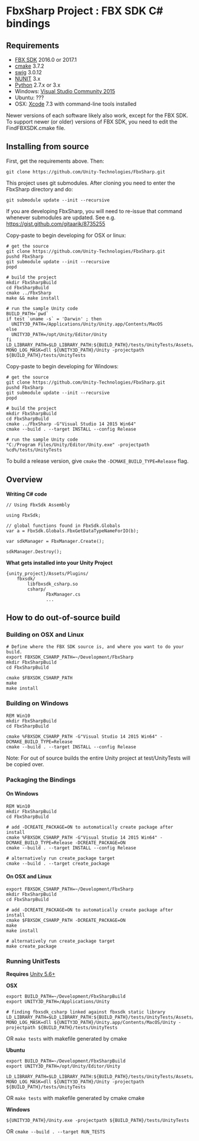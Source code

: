 # FbxSharp Project : FBX SDK C# bindings

## Requirements

* [FBX SDK](http://www.autodesk.com/products/fbx/overview) 2016.0 or 2017.1
* [cmake](https://cmake.org/download/) 3.7.2
* [swig](http://www.swig.org/download.html) 3.0.12
* [NUNIT](http://www.nunit.org/) 3.x
* [Python](https://www.python.org/downloads/) 2.7.x or 3.x
* Windows: [Visual Studio Community 2015](https://www.visualstudio.com/downloads/)
* Ubuntu: ???
* OSX: [Xcode](https://developer.apple.com/xcode/features/) 7.3 with command-line tools installed

Newer versions of each software likely also work, except for the FBX SDK. To support newer (or older) versions of FBX SDK, you need to edit the FindFBXSDK.cmake file.

## Installing from source

First, get the requirements above. Then:
```
git clone https://github.com/Unity-Technologies/FbxSharp.git
```
This project uses git submodules. After cloning you need to enter the FbxSharp directory and do:
```
git submodule update --init --recursive
```
If you are developing FbxSharp, you will need to re-issue that command whenever submodules are updated. See e.g.
https://gist.github.com/gitaarik/8735255


Copy-paste to begin developing for OSX or linux:
```
# get the source
git clone https://github.com/Unity-Technologies/FbxSharp.git
pushd FbxSharp
git submodule update --init --recursive
popd

# build the project
mkdir FbxSharpBuild
cd FbxSharpBuild
cmake ../FbxSharp
make && make install

# run the sample Unity code
BUILD_PATH=`pwd`
if test `uname -s` = 'Darwin' ; then
  UNITY3D_PATH=/Applications/Unity/Unity.app/Contents/MacOS
else
  UNITY3D_PATH=/opt/Unity/Editor/Unity
fi
LD_LIBRARY_PATH=$LD_LIBRARY_PATH:${BUILD_PATH}/tests/UnityTests/Assets/Plugins/fbxsdk MONO_LOG_MASK=dll ${UNITY3D_PATH}/Unity -projectpath ${BUILD_PATH}/tests/UnityTests
```

Copy-paste to begin developing for Windows:
```
# get the source
git clone https://github.com/Unity-Technologies/FbxSharp.git
pushd FbxSharp
git submodule update --init --recursive
popd

# build the project
mkdir FbxSharpBuild
cd FbxSharpBuild
cmake ../FbxSharp -G"Visual Studio 14 2015 Win64"
cmake --build . --target INSTALL --config Release

# run the sample Unity code
"C:/Program Files/Unity/Editor/Unity.exe" -projectpath %cd%/tests/UnityTests
```

To build a release version, give `cmake` the `-DCMAKE_BUILD_TYPE=Release` flag.

## Overview

**Writing C# code**
```
// Using FbxSdk Assembly

using FbxSdk;

// global functions found in FbxSdk.Globals
var a = FbxSdk.Globals.FbxGetDataTypeNameForIO(b);

var sdkManager = FbxManager.Create();

sdkManager.Destroy();
```

**What gets installed into your Unity Project**
```
{unity_project}/Assets/Plugins/
    fbxsdk/
        libfbxsdk_csharp.so
        csharp/
               FbxManager.cs
               ...
```               

## How to do out-of-source build

### Building on OSX and Linux
```
# Define where the FBX SDK source is, and where you want to do your build.
export FBXSDK_CSHARP_PATH=~/Development/FbxSharp
mkdir FbxSharpBuild
cd FbxSharpBuild

cmake $FBXSDK_CSHARP_PATH
make 
make install
```

### Building on Windows 
```
REM Win10
mkdir FbxSharpBuild
cd FbxSharpBuild

cmake %FBXSDK_CSHARP_PATH -G"Visual Studio 14 2015 Win64" -DCMAKE_BUILD_TYPE=Release
cmake --build . --target INSTALL --config Release
```

Note: For out of source builds the entire Unity project at test/UnityTests will be copied over.

### Packaging the Bindings

#### On Windows
```
REM Win10
mkdir FbxSharpBuild
cd FbxSharpBuild

# add -DCREATE_PACKAGE=ON to automatically create package after install
cmake %FBXSDK_CSHARP_PATH -G"Visual Studio 14 2015 Win64" -DCMAKE_BUILD_TYPE=Release -DCREATE_PACKAGE=ON
cmake --build . --target INSTALL --config Release

# alternatively run create_package target
cmake --build . --target create_package
```

#### On OSX and Linux
```
export FBXSDK_CSHARP_PATH=~/Development/FbxSharp
mkdir FbxSharpBuild
cd FbxSharpBuild

# add -DCREATE_PACKAGE=ON to automatically create package after install
cmake $FBXSDK_CSHARP_PATH -DCREATE_PACKAGE=ON
make 
make install

# alternatively run create_package target
make create_package
```

### Running UnitTests

**Requires** [Unity 5.6+](https://store.unity.com/)

**OSX**
```
export BUILD_PATH=~/Development/FbxSharpBuild
export UNITY3D_PATH=/Applications/Unity

# finding fbxsdk_csharp linked against fbxsdk static library
LD_LIBRARY_PATH=$LD_LIBRARY_PATH:${BUILD_PATH}/tests/UnityTests/Assets/Plugins/fbxsdk MONO_LOG_MASK=dll ${UNITY3D_PATH}/Unity.app/Contents/MacOS/Unity -projectpath ${BUILD_PATH}/tests/UnityTests
```

OR ```make tests``` with makefile generated by cmake

**Ubuntu**

```
export BUILD_PATH=~/Development/FbxSharpBuild
export UNITY3D_PATH=/opt/Unity/Editor/Unity

LD_LIBRARY_PATH=$LD_LIBRARY_PATH:${BUILD_PATH}/tests/UnityTests/Assets/Plugins/fbxsdk MONO_LOG_MASK=dll ${UNITY3D_PATH}/Unity -projectpath ${BUILD_PATH}/tests/UnityTests
```

OR ```make tests``` with makefile generated by cmake cmake

**Windows**

```
${UNITY3D_PATH}/Unity.exe -projectpath ${BUILD_PATH}/tests/UnityTests
```

OR ```cmake --build . --target RUN_TESTS```
